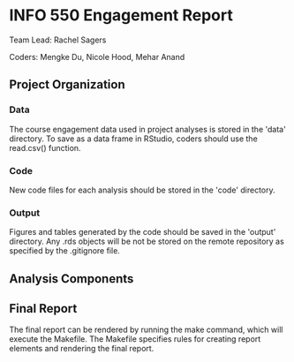# INFO 550 Engagement Report

Team Lead: Rachel Sagers

Coders: Mengke Du, Nicole Hood, Mehar Anand

## Project Organization

### Data

The course engagement data used in project analyses is stored in the 'data' directory. To save as a data frame in RStudio, coders should use the read.csv() function.

### Code

New code files for each analysis should be stored in the 'code' directory.

### Output

Figures and tables generated by the code should be saved in the 'output' directory. Any .rds objects will be not be stored on the remote repository as specified by the .gitignore file.

## Analysis Components



## Final Report

The final report can be rendered by running the make command, which will execute the Makefile. The Makefile specifies rules for creating report elements and rendering the final report. 
